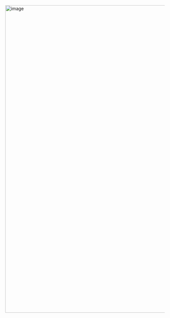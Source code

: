 <img width="1902" height="970" alt="image" src="https://github.com/user-attachments/assets/f5932c83-1373-4f30-a532-c1b1f9ce381a" />

